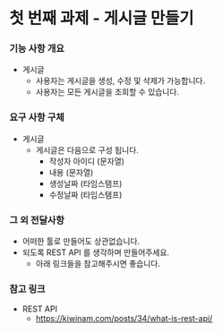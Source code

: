 # 첫 번째 과제 - 게시글 만들기



### 기능 사항 개요

- 게시글
    - 사용자는 게시글을 생성, 수정 및 삭제가 가능합니다.
    - 사용자는 모든 게시글을 조회할 수 있습니다.



### 요구 사항 구체

- 게시글
    - 게시글은 다음으로 구성 됩니다.
        - 작성자 아이디 (문자열)
        - 내용 (문자열)
        - 생성날짜 (타임스탬프)
        - 수정날짜 (타임스탬프)



### 그 외 전달사항

- 어떠한 툴로 만들어도 상관없습니다.
- 되도록 REST API 를 생각하며 만들어주세요.
    - 아래 링크들을 참고해주시면 좋습니다.



### 참고 링크

- REST API 
    - https://kiwinam.com/posts/34/what-is-rest-api/